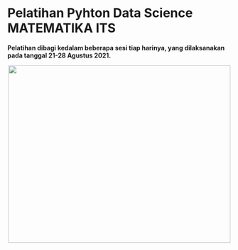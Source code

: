 # Pelatihan Pyhton Data Science MATEMATIKA ITS
<b>Pelatihan dibagi kedalam beberapa sesi tiap harinya, yang dilaksanakan pada tanggal 21-28 Agustus 2021.</b><br>

<p align="center">
<img src="https://github.com/jefrifrans/Images/blob/main/Muhammad%20jefri%20fransiska_pengantar_data_science_page-0001.jpg" width =500 height =400 />
</p>

